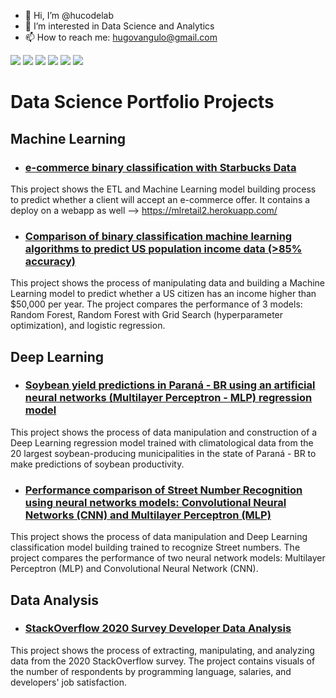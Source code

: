 - 👋 Hi, I’m @hucodelab
- 👀 I’m interested in Data Science and Analytics
- 📫 How to reach me: hugovangulo@gmail.com
  
<!-- <div align="center">
  <a href="https://hucodelab.github.io/">
  <img height="180em" src="https://github-readme-stats.vercel.app/api?username=hucodelab&show_icons=true&theme=dark&include_all_commits=true&count_private=true"/>
  <img height="180em" src="https://github-readme-stats.vercel.app/api/top-langs/?username=hucodelab&layout=compact&langs_count=7&theme=dark"/>
</div>
  
<div style="display: inline_block"><br>
  <img align="center" alt="Rafa-Python" height="30" width="40" src="https://raw.githubusercontent.com/devicons/devicon/master/icons/python/python-original.svg">
  <img align="center" alt="Hugo-postgresql" height="30" width="40" src="https://cdn.jsdelivr.net/gh/devicons/devicon/icons/postgresql/postgresql-original-wordmark.svg" />
  <img align="center" alt="Rafa-HTML" height="30" width="40" src="https://raw.githubusercontent.com/devicons/devicon/master/icons/html5/html5-original.svg">
  <img align="center" alt="Rafa-CSS" height="30" width="40" src="https://raw.githubusercontent.com/devicons/devicon/master/icons/css3/css3-original.svg">
  <img align="center" alt="Hugo-Django" height="30" width="40" src="https://cdn.jsdelivr.net/gh/devicons/devicon/icons/django/django-plain-wordmark.svg">
  <img align="center" alt="Hugo-Django" height="30" width="40" src="https://cdn.jsdelivr.net/gh/devicons/devicon/icons/heroku/heroku-original-wordmark.svg" />
</div>   -->

<div> 
  <a href="https://www.youtube.com/channel/UCp6UiWY7hqb4cyu2bDOse8Q" target="_blank"><img src="https://img.shields.io/badge/YouTube-FF0000?style=for-the-badge&logo=youtube&logoColor=white" target="_blank"></a>
  <a href = "mailto:hugovangulo@gmail.com"><img src="https://img.shields.io/badge/-Gmail-%23333?style=for-the-badge&logo=gmail&logoColor=white" target="_blank"></a>
  <a href="https://www.linkedin.com/in/hugo-r-vallejo-angulo/" target="_blank"><img src="https://img.shields.io/badge/-LinkedIn-%230077B5?style=for-the-badge&logo=linkedin&logoColor=white" target="_blank"></a>  
  <a href="https://www.kaggle.com/hugovallejo" target="_blank"><img src="https://img.shields.io/badge/Kaggle-20BEFF?style=for-the-badge&logo=Kaggle&logoColor=white" target="_blank"></a>  
  <a href="https://hugova.medium.com/" target="_blank"><img src="https://img.shields.io/badge/Medium-12100E?style=for-the-badge&logo=medium&logoColor=white" target="_blank"></a>
  <a href="https://hucodelab.github.io/" target="_blank"><img src="https://img.shields.io/badge/website-000000?style=for-the-badge&logo=About.me&logoColor=white" target="_blank"></a>
</div>  

# Data Science Portfolio Projects

## Machine Learning

* ### [e-commerce binary classification with Starbucks Data](https://github.com/hucodelab/ML_retail_industry2/blob/master/ML_model_retail_industry.ipynb)

This project shows the ETL and Machine Learning model building process to predict whether a client will accept an e-commerce offer. It contains a deploy on a webapp as well --> https://mlretail2.herokuapp.com/

* ### [Comparison of binary classification machine learning algorithms to predict US population income data (>85% accuracy)](https://github.com/hucodelab/population_income_US/blob/master/scripts/analise_e_modelos.ipynb)

This project shows the process of manipulating data and building a Machine Learning model to predict whether a US citizen has an income higher than $50,000 per year. The project compares the performance of 3 models: Random Forest, Random Forest with Grid Search (hyperparameter optimization), and logistic regression.

## Deep Learning

* ### [Soybean yield predictions in Paraná - BR using an artificial neural networks (Multilayer Perceptron - MLP) regression model](https://www.kaggle.com/code/hugovallejo/soy-productivity-prediction-from-climatology-data)

This project shows the process of data manipulation and construction of a Deep Learning regression model trained with climatological data from the 20 largest soybean-producing municipalities in the state of Paraná - BR to make predictions of soybean productivity.

* ### [Performance comparison of Street Number Recognition using neural networks models: Convolutional Neural Networks (CNN) and Multilayer Perceptron (MLP)](https://www.kaggle.com/code/hugovallejo/cnn-mlp-street-view-numbers-recognition)

This project shows the process of data manipulation and Deep Learning classification model building trained to recognize Street numbers. The project compares the performance of two neural network models: Multilayer Perceptron (MLP) and Convolutional Neural Network (CNN).

## Data Analysis

* ### [StackOverflow 2020 Survey Developer Data Analysis](https://github.com/hucodelab/StackOverflow_Survey_Study2020/blob/master/StackOverflow_Survey2020.ipynb)

This project shows the process of extracting, manipulating, and analyzing data from the 2020 StackOverflow survey. The project contains visuals of the number of respondents by programming language, salaries, and developers' job satisfaction.
